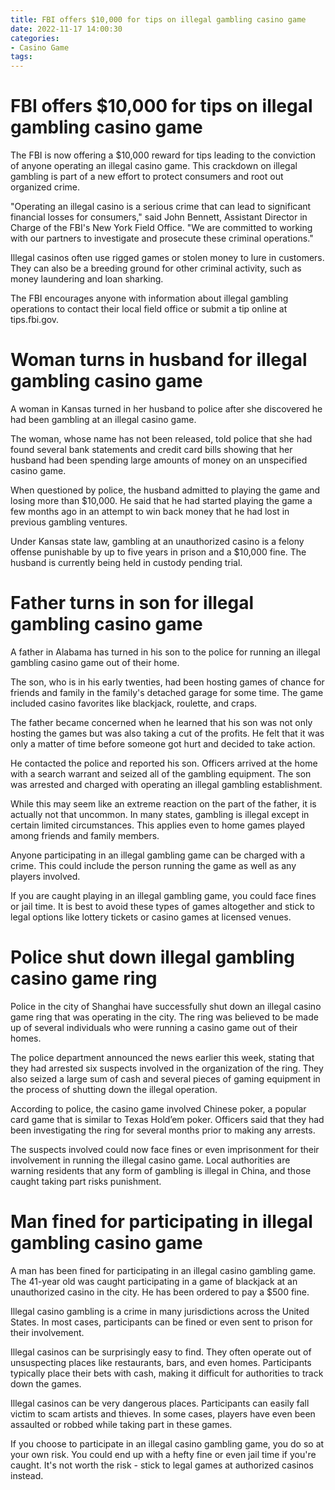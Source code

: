 ```yaml
---
title: FBI offers $10,000 for tips on illegal gambling casino game
date: 2022-11-17 14:00:30
categories:
- Casino Game
tags:
---
```



#  FBI offers $10,000 for tips on illegal gambling casino game

The FBI is now offering a $10,000 reward for tips leading to the conviction of anyone operating an illegal casino game. This crackdown on illegal gambling is part of a new effort to protect consumers and root out organized crime.

"Operating an illegal casino is a serious crime that can lead to significant financial losses for consumers," said John Bennett, Assistant Director in Charge of the FBI's New York Field Office. "We are committed to working with our partners to investigate and prosecute these criminal operations."

Illegal casinos often use rigged games or stolen money to lure in customers. They can also be a breeding ground for other criminal activity, such as money laundering and loan sharking.

The FBI encourages anyone with information about illegal gambling operations to contact their local field office or submit a tip online at tips.fbi.gov.

#  Woman turns in husband for illegal gambling casino game

A woman in Kansas turned in her husband to police after she discovered he had been gambling at an illegal casino game.

The woman, whose name has not been released, told police that she had found several bank statements and credit card bills showing that her husband had been spending large amounts of money on an unspecified casino game.

When questioned by police, the husband admitted to playing the game and losing more than $10,000. He said that he had started playing the game a few months ago in an attempt to win back money that he had lost in previous gambling ventures.

Under Kansas state law, gambling at an unauthorized casino is a felony offense punishable by up to five years in prison and a $10,000 fine. The husband is currently being held in custody pending trial.

#  Father turns in son for illegal gambling casino game

A father in Alabama has turned in his son to the police for running an illegal gambling casino game out of their home.

The son, who is in his early twenties, had been hosting games of chance for friends and family in the family's detached garage for some time. The game included casino favorites like blackjack, roulette, and craps.

The father became concerned when he learned that his son was not only hosting the games but was also taking a cut of the profits. He felt that it was only a matter of time before someone got hurt and decided to take action.

He contacted the police and reported his son. Officers arrived at the home with a search warrant and seized all of the gambling equipment. The son was arrested and charged with operating an illegal gambling establishment.

While this may seem like an extreme reaction on the part of the father, it is actually not that uncommon. In many states, gambling is illegal except in certain limited circumstances. This applies even to home games played among friends and family members.

Anyone participating in an illegal gambling game can be charged with a crime. This could include the person running the game as well as any players involved.

If you are caught playing in an illegal gambling game, you could face fines or jail time. It is best to avoid these types of games altogether and stick to legal options like lottery tickets or casino games at licensed venues.

#  Police shut down illegal gambling casino game ring

Police in the city of Shanghai have successfully shut down an illegal casino game ring that was operating in the city. The ring was believed to be made up of several individuals who were running a casino game out of their homes.

The police department announced the news earlier this week, stating that they had arrested six suspects involved in the organization of the ring. They also seized a large sum of cash and several pieces of gaming equipment in the process of shutting down the illegal operation.

According to police, the casino game involved Chinese poker, a popular card game that is similar to Texas Hold’em poker. Officers said that they had been investigating the ring for several months prior to making any arrests.

The suspects involved could now face fines or even imprisonment for their involvement in running the illegal casino game. Local authorities are warning residents that any form of gambling is illegal in China, and those caught taking part risks punishment.

#  Man fined for participating in illegal gambling casino game

A man has been fined for participating in an illegal casino gambling game. The 41-year old was caught participating in a game of blackjack at an unauthorized casino in the city. He has been ordered to pay a $500 fine.

Illegal casino gambling is a crime in many jurisdictions across the United States. In most cases, participants can be fined or even sent to prison for their involvement.

Illegal casinos can be surprisingly easy to find. They often operate out of unsuspecting places like restaurants, bars, and even homes. Participants typically place their bets with cash, making it difficult for authorities to track down the games.

Illegal casinos can be very dangerous places. Participants can easily fall victim to scam artists and thieves. In some cases, players have even been assaulted or robbed while taking part in these games.

If you choose to participate in an illegal casino gambling game, you do so at your own risk. You could end up with a hefty fine or even jail time if you're caught. It's not worth the risk - stick to legal games at authorized casinos instead.